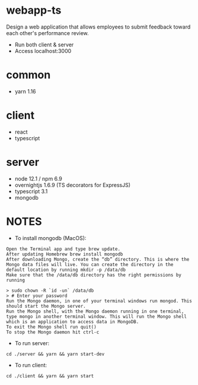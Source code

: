 # webapp-ts
Design a web application that allows employees to submit feedback toward each other's performance review. 
- Run both client & server
- Access localhost:3000


# common
- yarn 1.16


# client
- react
- typescript


# server
- node 12.1 / npm 6.9
- overnightjs 1.6.9 (TS decorators for ExpressJS)
- typescript 3.1
- mongodb


# NOTES

- To install mongodb (MacOS):
```
Open the Terminal app and type brew update.
After updating Homebrew brew install mongodb
After downloading Mongo, create the “db” directory. This is where the Mongo data files will live. You can create the directory in the default location by running mkdir -p /data/db
Make sure that the /data/db directory has the right permissions by running

> sudo chown -R `id -un` /data/db
> # Enter your password
Run the Mongo daemon, in one of your terminal windows run mongod. This should start the Mongo server.
Run the Mongo shell, with the Mongo daemon running in one terminal, type mongo in another terminal window. This will run the Mongo shell which is an application to access data in MongoDB.
To exit the Mongo shell run quit()
To stop the Mongo daemon hit ctrl-c
```
- To run server: 
```
cd ./server && yarn && yarn start-dev
```
- To run client:
```
cd ./client && yarn && yarn start
```
